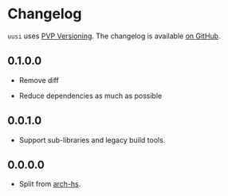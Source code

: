 # Changelog

`uusi` uses [PVP Versioning][1].
The changelog is available [on GitHub][2].

## 0.1.0.0

* Remove diff

* Reduce dependencies as much as possible

## 0.0.1.0

* Support sub-libraries and legacy build tools.

## 0.0.0.0

* Split from [arch-hs](https://github.com/berberman/arch-hs).

[1]: https://pvp.haskell.org
[2]: https://github.com/berberman/uusi/releases
